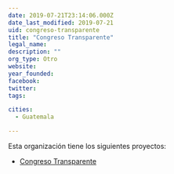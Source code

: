 ```yaml
---
date: 2019-07-21T23:14:06.000Z
date_last_modified: 2019-07-21
uid: congreso-transparente
title: "Congreso Transparente"
legal_name: 
description: ""
org_type: Otro
website: 
year_founded: 
facebook: 
twitter: 
tags:

cities: 
  - Guatemala

---
```


Esta organización tiene los siguientes proyectos:

- [Congreso Transparente](/proyectos/congreso-transparente)
